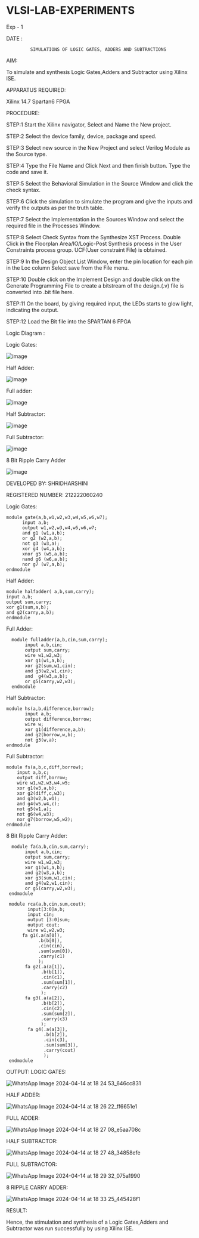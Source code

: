 # VLSI-LAB-EXPERIMENTS
Exp - 1

DATE : 

             SIMULATIONS OF LOGIC GATES, ADDERS AND SUBTRACTIONS

AIM:

To simulate and synthesis Logic Gates,Adders and Subtractor using Xilinx ISE.

APPARATUS REQUIRED:

Xilinx 14.7 Spartan6 FPGA

PROCEDURE: 

STEP:1 Start the Xilinx navigator, Select and Name the New project. 

STEP:2 Select the device family, device, package and speed.

STEP:3 Select new source in the New Project and select Verilog Module as the Source type.

STEP:4 Type the File Name and Click Next and then finish button. Type the code and save it. 

STEP:5 Select the Behavioral Simulation in the Source Window and click the check syntax.

STEP:6 Click the simulation to simulate the program and give the inputs and verify the outputs as per the truth table. 

STEP:7 Select the Implementation in the Sources Window and select the required file in the Processes Window. 

STEP:8 Select Check Syntax from the Synthesize XST Process. Double Click in the Floorplan Area/IO/Logic-Post Synthesis process in the User Constraints process group. UCF(User constraint File) is obtained. 

STEP:9 In the Design Object List Window, enter the pin location for each pin in the Loc column Select save from the File menu. 

STEP:10 Double click on the Implement Design and double click on the Generate Programming File to create a bitstream of the design.(.v) file is converted into .bit file here.

STEP:11 On the board, by giving required input, the LEDs starts to glow light, indicating the output.

STEP:12 Load the Bit file into the SPARTAN 6 FPGA

Logic Diagram :

Logic Gates:


![image](https://github.com/navaneethans/VLSI-LAB-EXPERIMENTS/assets/6987778/ee17970c-3ac9-4603-881b-88e2825f41a4)


Half Adder:


![image](https://github.com/navaneethans/VLSI-LAB-EXPERIMENTS/assets/6987778/0e1ecb96-0c25-4556-832b-aeeedfdfe7b9)


Full adder:


![image](https://github.com/navaneethans/VLSI-LAB-EXPERIMENTS/assets/6987778/9bb3964c-438f-469d-a3de-c1cca6f323fb)


Half Subtractor:



![image](https://github.com/navaneethans/VLSI-LAB-EXPERIMENTS/assets/6987778/731470b7-eb4e-49f8-8bb7-2994052a7184)



Full Subtractor:


![image](https://github.com/navaneethans/VLSI-LAB-EXPERIMENTS/assets/6987778/d66f874b-c1f2-44b3-a035-7149b56430c1)



8 Bit Ripple Carry Adder


![image](https://github.com/navaneethans/VLSI-LAB-EXPERIMENTS/assets/6987778/7385a408-40a5-4203-8050-b72818622d79)



DEVELOPED BY: SHRIDHARSHINI

REGISTERED NUMBER: 212222060240

Logic Gates:
~~~
module gate(a,b,w1,w2,w3,w4,w5,w6,w7);
      input a,b;
      output w1,w2,w3,w4,w5,w6,w7;
      and g1 (w1,a,b);
      or g2 (w2,a,b);
      not g3 (w3,a);
      xor g4 (w4,a,b);
      xnor g5 (w5,a,b);
      nand g6 (w6,a,b);
      nor g7 (w7,a,b);
endmodule
~~~
Half Adder:  
~~~
module halfadder( a,b,sum,carry);
input a,b;
output sum,carry;
xor g1(sum,a,b);
and g2(carry,a,b);
endmodule
~~~
Full Adder:
~~~
  module fulladder(a,b,cin,sum,carry);
       input a,b,cin;
       output sum,carry;
       wire w1,w2,w3;
       xor g1(w1,a,b);
       xor g2(sum,w1,cin);
       and g3(w2,w1,cin);
       and  g4(w3,a,b);
       or g5(carry,w2,w3);
  endmodule
~~~
Half Subtractor:
~~~
module hs(a,b,difference,borrow);
       input a,b;
       output difference,borrow;
       wire w;
       xor g1(difference,a,b);
       and g2(borrow,w,b);
       not g3(w,a);
endmodule

~~~
Full Subtractor:
~~~
module fs(a,b,c,diff,borrow);
    input a,b,c;
    output diff,borrow;
    wire w1,w2,w3,w4,w5;
    xor g1(w3,a,b);
    xor g2(diff,c,w3);
    and g3(w2,b,w1);
    and g4(w5,w4,c);
    not g5(w1,a);
    not g6(w4,w3);
    nor g7(borrow,w5,w2);
endmodule   
~~~
8 Bit Ripple Carry Adder:
~~~
  module fa(a,b,cin,sum,carry);
       input a,b,cin;
       output sum,carry;
       wire w1,w2,w3;
       xor g1(w1,a,b);
       and g2(w3,a,b);
       xor g3(sum,w1,cin);
       and g4(w2,w1,cin);
       or g5(carry,w2,w3);
 endmodule
 
 module rca(a,b,cin,sum,cout);
        input[3:0]a,b;
        input cin;
        output [3:0]sum;
        output cout;
        wire w1,w2,w3;
      fa g1(.a(a[0]),
            .b(b[0]),
            .cin(cin),
            .sum(sum[0]),
            .carry(c1)
            );
       fa g2(.a(a[1]),
             .b(b[1]),
             .cin(c1),
             .sum(sum[1]),
             .carry(c2)
             );
       fa g3(.a(a[2]),
             .b(b[2]),
             .cin(c2),
             .sum(sum[2]),
             .carry(c3)
             );
        fa g4(.a(a[3]),
              .b(b[2]),
              .cin(c3),
              .sum(sum[3]),
              .carry(cout)
              );
 endmodule
~~~
 OUTPUT:
 LOGIC GATES:

 
 ![WhatsApp Image 2024-04-14 at 18 24 53_646cc831](https://github.com/shridharshini8524/VLSI-LAB-EXP/assets/148639799/8b87d7ab-3dbd-4483-b5a8-52dba6d61341)

HALF ADDER:


![WhatsApp Image 2024-04-14 at 18 26 22_ff6651e1](https://github.com/shridharshini8524/VLSI-LAB-EXP/assets/148639799/fa11090f-47bf-4da4-bc55-0e2e6ece211b)

FULL ADDER:


![WhatsApp Image 2024-04-14 at 18 27 08_e5aa708c](https://github.com/shridharshini8524/VLSI-LAB-EXP/assets/148639799/db9fb03d-c8ed-42ea-bb25-a948a4a126b4)

HALF SUBTRACTOR:


![WhatsApp Image 2024-04-14 at 18 27 48_34858efe](https://github.com/shridharshini8524/VLSI-LAB-EXP/assets/148639799/4b209e8d-cd5c-477d-8a18-7d35d30298b8)

FULL SUBTRACTOR:


![WhatsApp Image 2024-04-14 at 18 29 32_075a1990](https://github.com/shridharshini8524/VLSI-LAB-EXP/assets/148639799/545feae1-7509-44e4-bd0f-ecc5fcc5ee19)

8 RIPPLE CARRY ADDER:


![WhatsApp Image 2024-04-14 at 18 33 25_445428f1](https://github.com/shridharshini8524/VLSI-LAB-EXP/assets/148639799/c8f42ce1-74c7-41b5-9cb5-5bf34555d225)

RESULT:

Hence, the stimulation and synthesis of a Logic Gates,Adders and Subtractor was run successfully by using Xilinx ISE.
